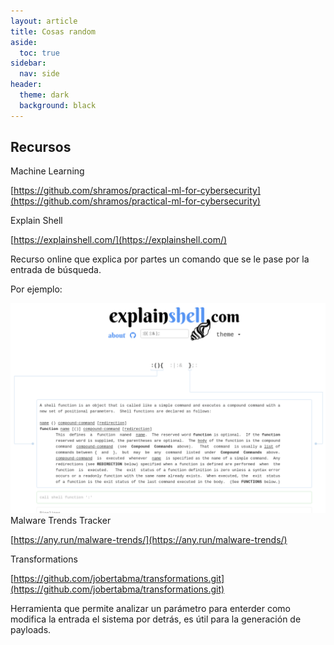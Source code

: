 ```yaml
---
layout: article
title: Cosas random
aside:
  toc: true
sidebar:
  nav: side
header:
  theme: dark
  background: black
---
```


<h2><b>Recursos</b></h2>
<div class="grid">
  <div class="cell cell--20 cell--lg-20 content" id="custom-table-header">Machine Learning</div>
</div>

[https://github.com/shramos/practical-ml-for-cybersecurity](https://github.com/shramos/practical-ml-for-cybersecurity)

<div class="grid">
  <div class="cell cell--20 cell--lg-20 content" id="custom-table-header">Explain Shell</div>
</div>

[https://explainshell.com/](https://explainshell.com/)

Recurso online que explica por partes un comando que se le pase por la entrada de búsqueda.

Por ejemplo:

<img src="/resources/output-images/explain-shell.png"/>

<div class="grid">
  <div class="cell cell--20 cell--lg-20 content" id="custom-table-header">Malware Trends Tracker</div>
</div>

[https://any.run/malware-trends/](https://any.run/malware-trends/)

<div class="grid">
  <div class="cell cell--20 cell--lg-20 content" id="custom-table-header">Transformations</div>
</div>

[https://github.com/jobertabma/transformations.git](https://github.com/jobertabma/transformations.git)

Herramienta que permite analizar un parámetro para enterder como modifica la entrada el sistema por detrás, es útil para la generación de payloads.

